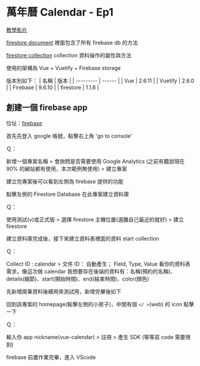 # 萬年曆 Calendar - Ep1

[教學影片](https://www.youtube.com/watch?v=2NOsjTT1b_k)

[firestore document](https://firebase.google.com/docs/reference/node/firebase.firestore?authuser=0) 裡面包含了所有 firebase db 的方法

[firestore collection](https://firebase.google.com/docs/reference/node/firebase.firestore.CollectionReference?authuser=0) collection 資料操作的屬性與方法

使用的架構為 Vue + Vuetify + Firebase storage

版本別如下：
| 名稱      | 版本   |
| --------- | ------ |
| Vue       | 2.6.11 |
| Vuetify   | 2.6.0  |
| Firebase  | 9.6.10 |
| firestore | 1.1.6  |

## 創建一個 firebase app

位址：[firebase]

首先先登入 google 帳號，點擊右上角 'go to console'

Ｑ：

新增一個專案名稱 > 會詢問是否需要使用 Google Analytics (之前有聽說現在 90% 的網站都有使用，本次範例無使用) > 建立專案

建立完專案後可以看到左側為 firebase 提供的功能

點擊左側的 Firestore Database 在此專案建立資料庫

Ｑ：

使用測試(v)或正式版 > 選擇 firestore 主機位置(選離自己最近的就好) > 建立 firestore

建立資料庫完成後，接下來建立資料表裡面的資料 start collection

Ｑ：

Collect ID : calendar > 文件 ID： 自動產生； Field, Type, Value 看你的資料表需求，像這次做 calendar 我想要存在後端的資料有：名稱(預約的名稱)、details(細節)、start(開始時間)、end(結束時間)、color(顏色)

先新增兩筆資料後續用來測試用，新增完畢後如下

回到該專案的 homepage(點擊左側的小房子)，中間有個 `</ >`(web) 的 icon 點擊一下

Ｑ：

輸入你 app nickname(vue-calendar) > 註冊 > 產生 SDK (等等寫 code 需要用到)

firebase 前置作業完畢，進入 VScode

[firebase]: https://firebase.google.com/
